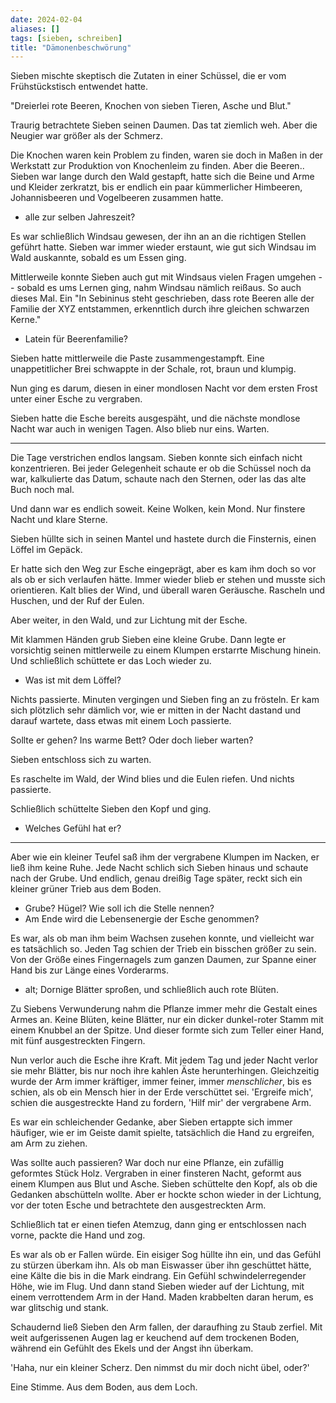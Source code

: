 ```yaml
---
date: 2024-02-04
aliases: []
tags: [sieben, schreiben]
title: "Dämonenbeschwörung"
---
```


Sieben mischte skeptisch die Zutaten in einer Schüssel, die er vom Frühstückstisch entwendet hatte.

"Dreierlei rote Beeren, Knochen von sieben Tieren,  Asche und Blut."

Traurig betrachtete Sieben seinen Daumen. Das tat ziemlich weh. Aber die Neugier war größer als der Schmerz. 

Die Knochen waren kein Problem zu finden, waren sie doch in Maßen in der Werkstatt zur Produktion von Knochenleim zu finden. Aber die Beeren.. Sieben war lange durch den Wald gestapft, hatte sich die Beine und Arme und Kleider zerkratzt, bis er endlich ein paar kümmerlicher Himbeeren, Johannisbeeren und Vogelbeeren zusammen hatte.

- alle zur selben Jahreszeit?

Es war schließlich Windsau gewesen, der ihn an an die richtigen Stellen geführt hatte. Sieben war immer wieder erstaunt, wie gut sich Windsau im Wald auskannte, sobald es um Essen ging.

Mittlerweile konnte Sieben auch gut mit Windsaus vielen Fragen umgehen -- sobald es ums Lernen ging, nahm Windsau nämlich reißaus. So auch dieses Mal. Ein "In Sebininus steht geschrieben, dass rote Beeren alle der Familie der XYZ entstammen, erkenntlich durch ihre gleichen schwarzen Kerne."

- Latein für Beerenfamilie?

Sieben hatte mittlerweile die Paste zusammengestampft. Eine unappetitlicher Brei schwappte in der Schale, rot, braun und klumpig.

Nun ging es darum, diesen in einer mondlosen Nacht vor dem ersten Frost unter einer Esche zu vergraben.

Sieben hatte die Esche bereits ausgespäht, und die nächste mondlose Nacht war auch in wenigen Tagen. Also blieb nur eins. Warten.

---

Die Tage verstrichen endlos langsam. Sieben konnte sich einfach nicht konzentrieren. Bei jeder Gelegenheit schaute er ob die Schüssel noch da war, kalkulierte das Datum, schaute nach den Sternen, oder las das alte Buch noch mal.

Und dann war es endlich soweit. Keine Wolken, kein Mond. Nur finstere Nacht und klare Sterne.

Sieben hüllte sich in seinen Mantel und hastete durch die Finsternis, einen Löffel im Gepäck.

Er hatte sich den Weg zur Esche eingeprägt, aber es kam ihm doch so vor als ob er sich verlaufen hätte. Immer wieder blieb er stehen und musste sich orientieren. Kalt blies der Wind, und überall waren Geräusche. Rascheln und Huschen, und der Ruf der Eulen.

Aber weiter, in den Wald, und zur Lichtung mit der Esche.

Mit klammen Händen grub Sieben eine kleine Grube. Dann legte er vorsichtig seinen mittlerweile zu einem Klumpen erstarrte Mischung hinein. Und schließlich schüttete er das Loch wieder zu.

- Was ist mit dem Löffel?

Nichts passierte. Minuten vergingen und Sieben fing an zu frösteln. Er kam sich plötzlich sehr dämlich vor, wie er mitten in der Nacht dastand und darauf wartete, dass etwas mit einem Loch passierte.

Sollte er gehen? Ins warme Bett? Oder doch lieber warten?

Sieben entschloss sich zu warten.

Es raschelte im Wald, der Wind blies und die Eulen riefen. Und nichts passierte.

Schließlich schüttelte Sieben den Kopf und ging.

- Welches Gefühl hat er?

----

Aber wie ein kleiner Teufel saß ihm der vergrabene Klumpen im Nacken, er ließ ihm keine Ruhe. Jede Nacht schlich sich Sieben hinaus und schaute nach der Grube. Und endlich, genau dreißig Tage später, reckt sich ein kleiner grüner Trieb aus dem Boden.

- Grube? Hügel? Wie soll ich die Stelle nennen?
- Am Ende wird die Lebensenergie der Esche genommen?

Es war, als ob man ihm beim Wachsen zusehen konnte, und vielleicht war es tatsächlich so. Jeden Tag schien der Trieb ein bisschen größer zu sein. Von der Größe eines Fingernagels zum ganzen Daumen, zur Spanne einer Hand bis zur Länge eines Vorderarms.

- alt; Dornige Blätter sproßen, und schließlich auch rote Blüten. 

Zu Siebens Verwunderung nahm die Pflanze immer mehr die Gestalt eines Armes an. Keine Blüten, keine Blätter, nur ein dicker dunkel-roter Stamm mit einem Knubbel an der Spitze. Und dieser formte sich zum Teller einer Hand, mit fünf ausgestreckten Fingern.

Nun verlor auch die Esche ihre Kraft. Mit jedem Tag und jeder Nacht verlor sie mehr Blätter, bis nur noch ihre kahlen Äste herunterhingen. Gleichzeitig wurde der Arm immer kräftiger, immer feiner, immer _menschlicher_, bis es schien, als ob ein Mensch hier in der Erde verschüttet sei. 'Ergreife mich', schien die ausgestreckte Hand zu fordern, 'Hilf mir' der vergrabene Arm.

Es war ein schleichender Gedanke, aber Sieben ertappte sich immer häufiger, wie er im Geiste damit spielte, tatsächlich die Hand zu ergreifen, am Arm zu ziehen. 

Was sollte auch passieren? War doch nur eine Pflanze, ein zufällig geformtes Stück Holz. Vergraben in einer finsteren Nacht, geformt aus einem Klumpen aus Blut und Asche. Sieben schüttelte den Kopf, als ob die Gedanken abschütteln wollte. Aber er hockte schon wieder in der Lichtung, vor der toten Esche und betrachtete den ausgestreckten Arm.

Schließlich tat er einen tiefen Atemzug, dann ging er entschlossen nach vorne, packte die Hand und zog.

Es war als ob er Fallen würde. Ein eisiger Sog hüllte ihn ein, und das Gefühl zu stürzen überkam ihn. Als ob man Eiswasser über ihn geschüttet hätte, eine Kälte die bis in die Mark eindrang. Ein Gefühl schwindelerregender Höhe, wie im Flug. Und dann stand Sieben wieder auf der Lichtung, mit einem verrottendem Arm in der Hand. Maden krabbelten daran herum, es war glitschig und stank.

Schaudernd ließ Sieben den Arm fallen, der daraufhing zu Staub zerfiel. Mit weit aufgerissenen Augen lag er keuchend auf dem trockenen Boden, während ein Gefühlt des Ekels und der Angst ihn überkam.

'Haha, nur ein kleiner Scherz. Den nimmst du mir doch nicht übel, oder?'

Eine Stimme. Aus dem Boden, aus dem Loch.
